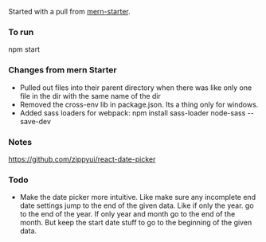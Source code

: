 Started with a pull from [mern-starter](https://github.com/Hashnode/mern-starter).

### To run

npm start

### Changes from mern Starter

- Pulled out files into their parent directory when there was like only one file in the dir with the same name of the dir
- Removed the cross-env lib in package.json. Its a thing only for windows.
- Added sass loaders for webpack: npm install sass-loader node-sass --save-dev


### Notes

https://github.com/zippyui/react-date-picker


### Todo

- Make the date picker more intuitive. Like make sure any incomplete end date settings jump to the end of the given data. Like if only the year. go to the end of the year. If only year and month go to the end of the month. But keep the start date stuff to go to the beginning of the given data.
